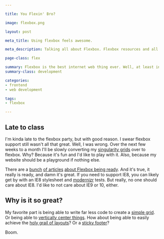 ```yaml
---

title: You Flexin' Bro?

image: flexbox.png

layout: post

meta_title: Using flexbox feels awesome.

meta_description: Talking all about Flexbox. Flexbox resources and all things Flexbox.

page-class: flex

summary: Flexbox is the best internet web thing ever. Well, at least in the last few years.
summary-class: development

categories:
- frontend
- web development

tags:
- flexbox

---
```

## Late to class

I'm kinda late to the flexbox party, but with good reason. I swear flexbox support still wasn't all that great. Well, I was wrong. Over the next few weeks to a month I'll be slowly converting my [singularity grids](https://github.com/Team-Sass/Singularity) over to flexbox. Why? Because it's fun and I'd like to play with it. Also, because my website should be a playground if nothing else.

There are a [bunch](http://www.sitepoint.com/are-we-ready-to-use-flexbox/) [of articles](http://www.isflexboxreadytouse.com/) [about Flexbox being ready](http://blog.teamtreehouse.com/flexbox-next-generation-css-layout-arrived). And it's true, it really is ready, and damn it's great. If you need to support IE8, you can likely get by with an IE8 stylesheet and [modernizr](http://modernizr.com/download/) tests. But really, no one should care about IE8. I'd like to not care about IE9 or 10, either.

## Why is it so great?
My favorite part is being able to write far less code to create a [simple grid](http://philipwalton.github.io/solved-by-flexbox/demos/grids/). Or being able to [vertically center things](http://philipwalton.github.io/solved-by-flexbox/demos/vertical-centering/). How about being able to easily achieve the [holy grail of layouts](http://philipwalton.github.io/solved-by-flexbox/demos/holy-grail/)? Or a [sticky footer](http://philipwalton.github.io/solved-by-flexbox/demos/sticky-footer/)?

Boom.

